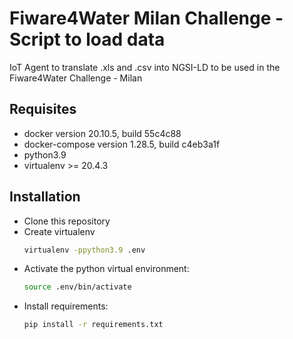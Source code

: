 # Fiware4Water Milan Challenge - Script to load data
IoT Agent to translate .xls and .csv into NGSI-LD to be used in the Fiware4Water Challenge - Milan

## Requisites
- docker version 20.10.5, build 55c4c88
- docker-compose version 1.28.5, build c4eb3a1f
- python3.9
- virtualenv >= 20.4.3

## Installation

- Clone this repository
- Create virtualenv
  ```bash
  virtualenv -ppython3.9 .env
  ```
- Activate the python virtual environment:
  ```bash
  source .env/bin/activate
  ```
- Install requirements:
  ```bash
  pip install -r requirements.txt
  ```
